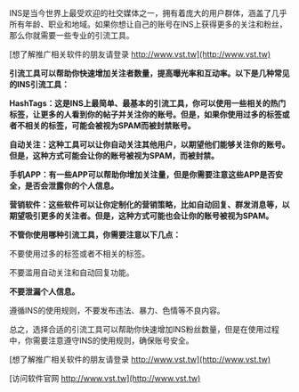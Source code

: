 INS是当今世界上最受欢迎的社交媒体之一，拥有着庞大的用户群体，涵盖了几乎所有年龄、职业和地域。如果你想让自己的账号在INS上获得更多的关注和粉丝，那么你就需要一些专业的引流工具。

[想了解推广相关软件的朋友请登录 http://www.vst.tw](http://www.vst.tw)

**引流工具可以帮助你快速增加关注者数量，提高曝光率和互动率。以下是几种常见的INS引流工具：**

**HashTags：这是INS上最简单、最基本的引流工具，你可以使用一些相关的热门标签，让更多的人看到你的帖子并关注你的账号。但是，如果你使用过多的标签或者不相关的标签，可能会被视为SPAM而被封禁账号。**

**自动关注：这种工具可以让你自动关注其他用户，以期望他们能够关注你的账号。但是，这种方式可能会让你的账号被视为SPAM，而被封禁。**

**手机APP：有一些APP可以帮助你增加关注量，但是你需要注意这些APP是否安全，是否会泄露你的个人信息。**

**营销软件：这些软件可以让你定制化的营销策略，比如自动回复、群发消息等，以期望吸引更多的关注者。但是，这种方式可能也会让你的账号被视为SPAM。**

**不管你使用哪种引流工具，你需要注意以下几点：**

不要使用过多的标签或者不相关的标签。

不要滥用自动关注和自动回复功能。

**不要泄漏个人信息。**

遵循INS的使用规则，不要发布违法、暴力、色情等不良内容。

总之，选择合适的引流工具可以帮助你快速增加INS粉丝数量，但是在使用过程中，你需要注意遵守INS的使用规则，确保账号安全。

[想了解推广相关软件的朋友请登录 http://www.vst.tw](http://www.vst.tw)


[访问软件官网 http://www.vst.tw](http://www.vst.tw)
